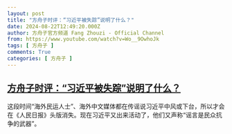 ```yaml
---
layout: post
title: "方舟子时评：“习近平被失踪”说明了什么？"
date: 2024-08-22T12:49:20.000Z
author: 方舟子官方频道 Fang Zhouzi - Official Channel
from: https://www.youtube.com/watch?v=Wo__9OwhoJk
tags: [ 方舟子 ]
comments: True
categories: [ 方舟子 ]
---
```

<!--1724330960000-->
[方舟子时评：“习近平被失踪”说明了什么？](https://www.youtube.com/watch?v=Wo__9OwhoJk)
------

<div>
这段时间“海外民运人士”、海外中文媒体都在传谣说习近平中风或下台，所以才会在《人民日报》头版消失。现在习近平又出来活动了，他们又声称“谣言是民众抗争的武器”。
</div>
